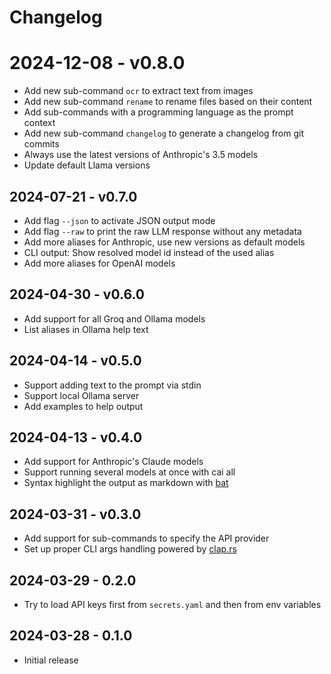 # Changelog

# 2024-12-08 - v0.8.0

- Add new sub-command `ocr` to extract text from images
- Add new sub-command `rename` to rename files based on their content
- Add sub-commands with a programming language as the prompt context
- Add new sub-command `changelog` to generate a changelog from git commits
- Always use the latest versions of Anthropic's 3.5 models
- Update default Llama versions


## 2024-07-21 - v0.7.0

- Add flag `--json` to activate JSON output mode
- Add flag `--raw` to print the raw LLM response without any metadata
- Add more aliases for Anthropic, use new versions as default models
- CLI output: Show resolved model id instead of the used alias
- Add more aliases for OpenAI models


## 2024-04-30 - v0.6.0

- Add support for all Groq and Ollama models
- List aliases in Ollama help text


## 2024-04-14 - v0.5.0

- Support adding text to the prompt via stdin
- Support local Ollama server
- Add examples to help output


## 2024-04-13 - v0.4.0

- Add support for Anthropic's Claude models
- Support running several models at once with cai all
- Syntax highlight the output as markdown with
    [bat](https://github.com/sharkdp/bat)


## 2024-03-31 - v0.3.0

- Add support for sub-commands to specify the API provider
- Set up proper CLI args handling powered by [clap.rs](https://clap.rs/)


## 2024-03-29 - 0.2.0

- Try to load API keys first from `secrets.yaml` and then from env variables


## 2024-03-28 - 0.1.0

* Initial release
